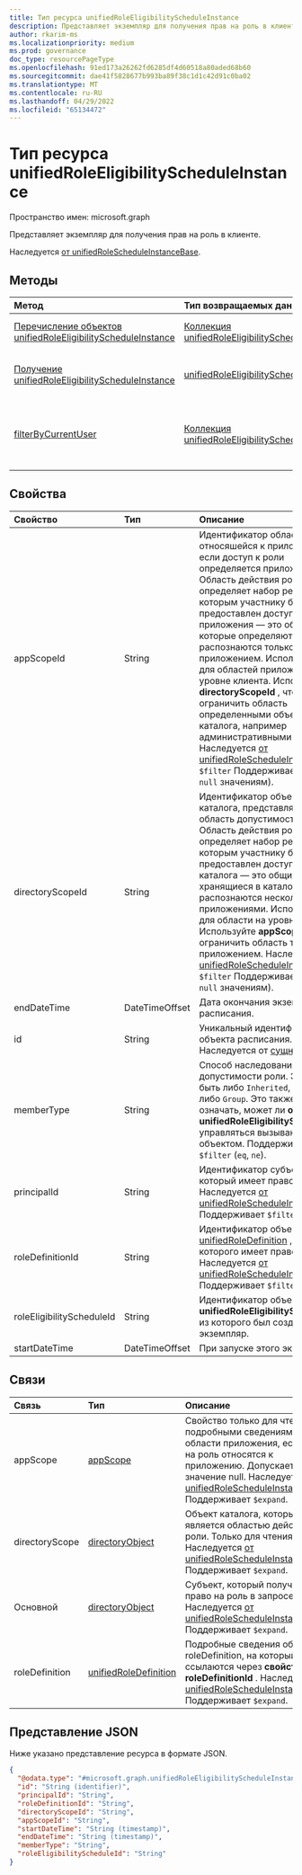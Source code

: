 ```yaml
---
title: Тип ресурса unifiedRoleEligibilityScheduleInstance
description: Представляет экземпляр для получения прав на роль в клиенте.
author: rkarim-ms
ms.localizationpriority: medium
ms.prod: governance
doc_type: resourcePageType
ms.openlocfilehash: 91ed173a26262fd6285df4d60518a80aded68b60
ms.sourcegitcommit: dae41f5828677b993ba89f38c1d1c42d91c0ba02
ms.translationtype: MT
ms.contentlocale: ru-RU
ms.lasthandoff: 04/29/2022
ms.locfileid: "65134472"
---
```

# <a name="unifiedroleeligibilityscheduleinstance-resource-type"></a>Тип ресурса unifiedRoleEligibilityScheduleInstance

Пространство имен: microsoft.graph

Представляет экземпляр для получения прав на роль в клиенте.

Наследуется [от unifiedRoleScheduleInstanceBase](../resources/unifiedrolescheduleinstancebase.md).

## <a name="methods"></a>Методы
|Метод|Тип возвращаемых данных|Описание|
|:---|:---|:---|
|[Перечисление объектов unifiedRoleEligibilityScheduleInstance](../api/rbacapplication-list-roleeligibilityscheduleinstances.md)|[Коллекция unifiedRoleEligibilityScheduleInstance](../resources/unifiedroleeligibilityscheduleinstance.md)|Получение экземпляров прав на роль.|
|[Получение unifiedRoleEligibilityScheduleInstance](../api/unifiedroleeligibilityscheduleinstance-get.md)|[unifiedRoleEligibilityScheduleInstance](../resources/unifiedroleeligibilityscheduleinstance.md)|Получение экземпляра права на роль.|
|[filterByCurrentUser](../api/unifiedroleeligibilityscheduleinstance-filterbycurrentuser.md)|[Коллекция unifiedRoleEligibilityScheduleInstance](../resources/unifiedroleeligibilityscheduleinstance.md)|Получение экземпляров допустимых ролей для вызывающего субъекта.|


## <a name="properties"></a>Свойства
|Свойство|Тип|Описание|
|:---|:---|:---|
|appScopeId|String|Идентификатор области, относяшейся к приложению, если доступ к роли определяется приложением. Область действия роли определяет набор ресурсов, к которым участнику был предоставлен доступ. Области приложения — это области, которые определяются и распознаются только этим приложением. Используется `/` для областей приложений на уровне клиента. Используйте **directoryScopeId** , чтобы ограничить область определенными объектами каталога, например административными единицами. Наследуется [от unifiedRoleScheduleInstanceBase](../resources/unifiedrolescheduleinstancebase.md). `$filter` Поддерживает (`eq`и `ne`по `null` значениям).|
|directoryScopeId|String|Идентификатор объекта каталога, представляющего область допустимости роли. Область действия роли определяет набор ресурсов, к которым участнику был предоставлен доступ. Области каталога — это общие области, хранящиеся в каталоге, которые распознаются несколькими приложениями. Используется `/` для области на уровне клиента. Используйте **appScopeId** , чтобы ограничить область только приложением. Наследуется [от unifiedRoleScheduleInstanceBase](../resources/unifiedrolescheduleinstancebase.md). `$filter` Поддерживает (`eq`и `ne`по `null` значениям).|
|endDateTime|DateTimeOffset|Дата окончания экземпляра расписания.|
|id|String|Уникальный идентификатор объекта расписания. Наследуется от [сущности](../resources/entity.md).|
|memberType|String|Способ наследования допустимости роли. Это может быть либо `Inherited`, `Direct`, либо `Group`. Это также может означать, может ли **объект unifiedRoleEligibilitySchedule** управляться вызывающим объектом. Поддерживает `$filter` (`eq`, `ne`).|
|principalId|String|Идентификатор субъекта, который имеет право на роль. Наследуется [от unifiedRoleScheduleInstanceBase](../resources/unifiedrolescheduleinstancebase.md). Поддерживает `$filter` (`eq`, `ne`). |
|roleDefinitionId|String|Идентификатор объекта [unifiedRoleDefinition](unifiedroledefinition.md) , для которого имеет право субъект. Наследуется [от unifiedRoleScheduleInstanceBase](../resources/unifiedrolescheduleinstancebase.md). Поддерживает `$filter` (`eq`, `ne`).|
|roleEligibilityScheduleId|String|Идентификатор объекта **unifiedRoleEligibilitySchedule** , из которого был создан этот экземпляр.|
|startDateTime|DateTimeOffset|При запуске этого экземпляра.|

## <a name="relationships"></a>Связи
|Связь|Тип|Описание|
|:---|:---|:---|
|appScope|[appScope](../resources/appscope.md)|Свойство только для чтения с подробными сведениями об области приложения, если права на роль относятся к приложению. Допускается значение null. Наследуется [от unifiedRoleScheduleInstanceBase](../resources/unifiedrolescheduleinstancebase.md). Поддерживает `$expand`.|
|directoryScope|[directoryObject](../resources/directoryobject.md)|Объект каталога, который является областью действия роли. Только для чтения. Наследуется [от unifiedRoleScheduleInstanceBase](../resources/unifiedrolescheduleinstancebase.md). Поддерживает `$expand`.|
|Основной|[directoryObject](../resources/directoryobject.md)|Субъект, который получает право на роль в запросе. Наследуется [от unifiedRoleScheduleInstanceBase](../resources/unifiedrolescheduleinstancebase.md). Поддерживает `$expand`.|
|roleDefinition|[unifiedRoleDefinition](../resources/unifiedroledefinition.md)|Подробные сведения об объекте roleDefinition, на который ссылаются через **свойство roleDefinitionId** . Наследуется [от unifiedRoleScheduleInstanceBase](../resources/unifiedrolescheduleinstancebase.md). Поддерживает `$expand`.|

## <a name="json-representation"></a>Представление JSON
Ниже указано представление ресурса в формате JSON.
<!-- {
  "blockType": "resource",
  "keyProperty": "id",
  "@odata.type": "microsoft.graph.unifiedRoleEligibilityScheduleInstance",
  "baseType": "microsoft.graph.unifiedRoleScheduleInstanceBase",
  "openType": false
}
-->
``` json
{
  "@odata.type": "#microsoft.graph.unifiedRoleEligibilityScheduleInstance",
  "id": "String (identifier)",
  "principalId": "String",
  "roleDefinitionId": "String",
  "directoryScopeId": "String",
  "appScopeId": "String",
  "startDateTime": "String (timestamp)",
  "endDateTime": "String (timestamp)",
  "memberType": "String",
  "roleEligibilityScheduleId": "String"
}
```


